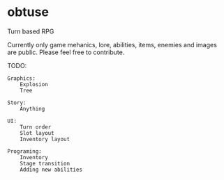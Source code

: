 # obtuse
Turn based RPG

Currently only game mehanics, lore, abilities, items, enemies and images are public. Please feel free to contribute.

TODO:
	
	Graphics:
		Explosion
		Tree

	Story:
		Anything

	UI:
		Turn order
		Slot layout
		Inventory layout

	Programing:
		Inventory
		Stage transition
		Adding new abilities
